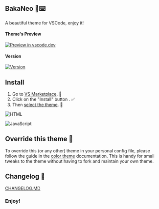 ## BakaNeo 🐹⌨️

A beautiful theme for VSCode, enjoy it!

#### Theme's Preview

[![Preview in vscode.dev](https://img.shields.io/badge/preview%20in-vscode.dev-blue)](https://vscode.dev/theme/coelhomarcus.bakaneo)

#### Version

[![Version](https://vsmarketplacebadges.dev/version/coelhomarcus.bakaneo.png)](https://marketplace.visualstudio.com/items?itemName=coelhomarcus.bakaneo)

## Install

1. Go to [VS Marketplace](https://marketplace.visualstudio.com/items?itemName=coelhomarcus.bakaneo). 🔗
2. Click on the "Install" button . ✅
3. Then [select the theme](https://code.visualstudio.com/docs/getstarted/themes#_selecting-the-color-theme). 🎨

![HTML](https://github.com/user-attachments/assets/50f9d476-c38e-4195-9368-90b9d42d2ace)

![JavaScript](https://github.com/user-attachments/assets/85bd8818-4942-4250-8600-654459b84c87)

## Override this theme 🔀

To override this (or any other) theme in your personal config file, please follow the guide in the [color theme](https://code.visualstudio.com/api/extension-guides/color-theme) documentation. This is handy for small tweaks to the theme without having to fork and maintain your own theme.

## Changelog 📄

[CHANGELOG.MD](https://github.com/coelhomarcus/bakaneo-vscode-theme/blob/main/CHANGELOG.md)

### **Enjoy!**
